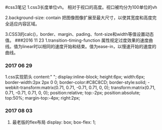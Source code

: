 #css3笔记
1.css3长度单位vh。 相对于视口的高度。视口被均分为100单位的vh

2.background-size: contain 把图像图像扩展至最大尺寸，以使其宽度和高度完全适应内容区域。

3.CSS3的calc()，border、margin、pading、font-size和width等值设置动态值。
###2016 11 23
1.transition-timing-function 属性规定过度效果的速度曲线。值为linear时以相同的速度开始和结束。值为ease-in，以慢速开始的速度的曲线。

### 2017 06 29


1.css实现箭头
content:" ";
display:inline-block;
height:6px;
width:6px;
border-width:2px 2px 0 0;
border-color:#C8C8CD;
border-style:solid;
-webkit-transform:matrix(0.71, 0.71, -0.71, 0.71, 0, 0);
transform:matrix(0.71, 0.71, -0.71, 0.71, 0, 0);
position:relative;
top:-2px;
position:absolute;
top:50%;
margin-top:-4px;
right:2px;

### 2017 08 03
1. 最老版的flex布局 display: box; box-flex: 1;
